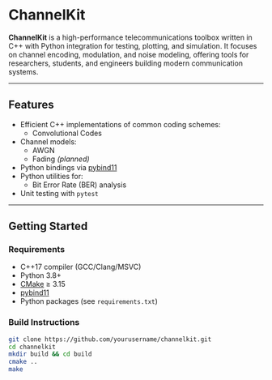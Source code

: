 # ChannelKit 

**ChannelKit** is a high-performance telecommunications toolbox written in C++ with Python integration for testing, plotting, and simulation. It focuses on channel encoding, modulation, and noise modeling, offering tools for researchers, students, and engineers building modern communication systems.

---

## Features

- Efficient C++ implementations of common coding schemes:
  - Convolutional Codes
- Channel models:
  - AWGN
  - Fading *(planned)*
- Python bindings via [pybind11](https://github.com/pybind/pybind11)
- Python utilities for:
  - Bit Error Rate (BER) analysis
- Unit testing with `pytest`

---

## Getting Started

### Requirements

- C++17 compiler (GCC/Clang/MSVC)
- Python 3.8+
- [CMake](https://cmake.org/) ≥ 3.15
- [pybind11](https://github.com/pybind/pybind11)
- Python packages (see `requirements.txt`)

### Build Instructions

```bash
git clone https://github.com/yourusername/channelkit.git
cd channelkit
mkdir build && cd build
cmake ..
make
